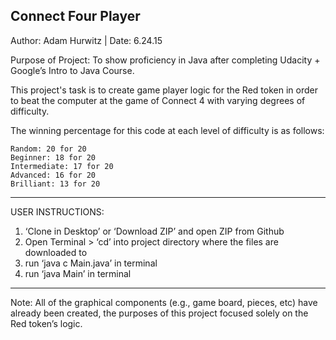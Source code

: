 Connect Four Player
--
Author: Adam Hurwitz | Date: 6.24.15

Purpose of Project: To show proficiency in Java after completing Udacity + Google’s Intro to Java Course.

This project's task is to create game player logic for the Red token in order to beat the computer at the game of Connect 4 with varying degrees of difficulty. 

The winning percentage for this code at each level of difficulty is as follows:

    Random: 20 for 20
    Beginner: 18 for 20
    Intermediate: 17 for 20
    Advanced: 16 for 20
    Brilliant: 13 for 20

------------------------------------------------------------------------
USER INSTRUCTIONS:
   1) ‘Clone in Desktop’ or ‘Download ZIP’ and open ZIP from Github 
   2) Open Terminal > ‘cd’ into project directory where the files are downloaded to
   3) run ‘java c Main.java’ in terminal
   4) run ‘java Main’ in terminal

------------------------------------------------------------------------
Note: All of the graphical components (e.g., game board, pieces, etc) have already been created, the purposes of this project focused solely on the Red token’s logic.